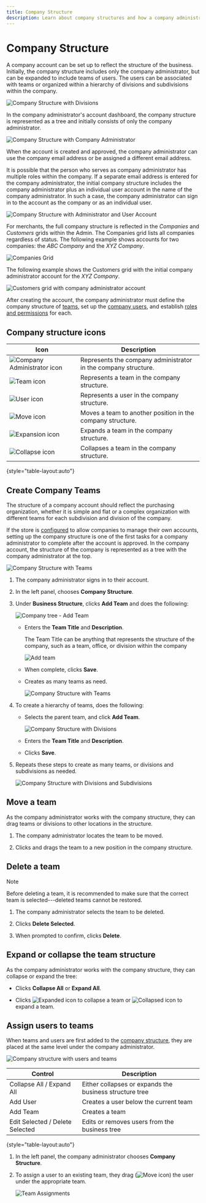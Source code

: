 ```yaml
---
title: Company Structure
description: Learn about company structures and how a company administrator can define it to support their business workflows and policies.
---
```

# Company Structure

A company account can be set up to reflect the structure of the business. Initially, the company structure includes only the company administrator, but can be expanded to include teams of users. The users can be associated with teams or organized within a hierarchy of divisions and subdivisions within the company.

![Company Structure with Divisions](./assets/company-structure-diagram.png)<!-- zoom -->

In the company administrator's account dashboard, the company structure is represented as a tree and initially consists of only the company administrator.

![Company Structure with Company Administrator](./assets/company-structure-tree-admin.png)<!-- zoom -->

When the account is created and approved, the company administrator can use the company email address or be assigned a different email address.

It is possible that the person who serves as company administrator has multiple roles within the company. If a separate email address is entered for the company administrator, the initial company structure includes the company administrator plus an individual user account in the name of the company administrator. In such a case, the company administrator can sign in to the account as the company or as an individual user.

![Company Structure with Administrator and User Account](./assets/company-structure-tree-admin-user.png)<!-- zoom -->

For merchants, the full company structure is reflected in the _Companies_ and _Customers_ grids within the Admin. The Companies grid lists all companies regardless of status. The following example shows accounts for two companies: the _ABC Company_ and the _XYZ Company_.

![Companies Grid](./assets/companies-grid.png)<!-- zoom -->

The following example shows the Customers grid with the initial company administrator account for the _XYZ Company_.

![Customers grid with company administrator account](./assets/company-admin-user-account.png)<!-- zoom -->

After creating the account, the company administrator must define the company structure of [teams](account-company-structure.md), set up the [company users](account-company-users.md), and establish [roles and permissions](account-company-roles-permissions.md) for each.

## Company structure icons

| Icon | Description       |
| ---- | ----------------- |
| ![Company Administrator icon](./assets/company-icon-admin.png) | Represents the company administrator in the company structure. |
| ![Team icon](./assets/company-icon-team.png) | Represents a team in the company structure. |
| ![User icon](./assets/company-icon-user.png) | Represents a user in the company structure. |
| ![Move icon](./assets/company-icon-move.png) | Moves a team to another position in the company structure. |
| ![Expansion icon](./assets/company-icon-expand.png) | Expands a team in the company structure. |
| ![Collapse icon](./assets/company-icon-collapse.png) | Collapses a team in the company structure. |

{style="table-layout:auto"}

## Create Company Teams

The structure of a company account should reflect the purchasing organization, whether it is simple and flat or a complex organization with different teams for each subdivision and division of the company.

If the store is [configured](enable-basic-features.md) to allow companies to manage their own accounts, setting up the company structure is one of the first tasks for a company administrator to complete after the account is approved. In the company account, the structure of the company is represented as a tree with the company administrator at the top.

![Company Structure with Teams](./assets/company-structure-teams-diagram.png)<!-- zoom -->

1. The company administrator signs in to their account.

1. In the left panel, chooses **Company Structure**.

1. Under **Business Structure**, clicks **Add Team** and does the following:

   ![Company tree - Add Team](./assets/company-structure-tree-admin.png)<!-- zoom -->

   - Enters the **Team Title** and **Description**.

      The Team Title can be anything that represents the structure of the company, such as a team, office, or division within the company

      ![Add team](./assets/company-structure-add-team.png)<!-- zoom -->

   - When complete, clicks **Save**.

   - Creates as many teams as need.

      ![Company Structure with Teams](./assets/company-structure-teams.png)<!-- zoom -->

1. To create a hierarchy of teams, does the following:

   - Selects the parent team, and click **Add Team**.

      ![Company Structure with Divisions](./assets/company-structure-northwest-division.png)<!-- zoom -->

   - Enters the **Team Title** and **Description**.

   - Clicks **Save**.

1. Repeats these steps to create as many teams, or divisions and subdivisions as needed.

   ![Company Structure with Divisions and Subdivisions](./assets/company-structure-divisions.png)<!-- zoom -->

## Move a team

As the company administrator works with the company structure, they can drag teams or divisions to other locations in the structure.

1. The company administrator locates the team to be moved.

1. Clicks and drags the team to a new position in the company structure.

## Delete a team

>[!NOTE]
>
>Before deleting a team, it is recommended to make sure that the correct team is selected---deleted teams cannot be restored.

1. The company administrator selects the team to be deleted.

1. Clicks **Delete Selected**.

1. When prompted to confirm, clicks **Delete**.

## Expand or collapse the team structure

As the company administrator works with the company structure, they can collapse or expand the tree:

- Clicks **Collapse All** or **Expand All**.

- Clicks ![Expanded icon](../assets/icon-display-collapse.png) to collapse a team or ![Collapsed icon](../assets/icon-display-expand.png) to expand a team.

## Assign users to teams

When teams and users are first added to the [company structure](account-company-structure.md), they are placed at the same level under the company administrator.

![Company structure with users and teams](./assets/company-users-added.png)<!-- zoom -->

|Control|Description|
|--- |--- |
|Collapse All / Expand All |Either collapses or expands the business structure tree|
|Add User|Creates a user below the current team|
|Add Team|Creates a team|
|Edit Selected / Delete Selected|Edits or removes users from the business tree|

{style="table-layout:auto"}

1. In the left panel, the company administrator chooses **Company Structure**.

1. To assign a user to an existing team, they drag (![Move icon](../assets/icon-move.png)) the user under the appropriate team.

   ![Team Assignments](./assets/company-structure-teams-users-assigned.png)<!-- zoom -->

